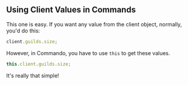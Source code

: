 ## Using Client Values in Commands

This one is easy. If you want any value from the client object, normally, you'd do this:

```js
client.guilds.size;
```

However, in Commando, you have to use `this` to get these values.

```js
this.client.guilds.size;
```

It's really that simple!
